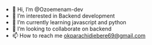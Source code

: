 - 👋 Hi, I’m @Ozoemenam-dev
- 👀 I’m interested in Backend development
- 🌱 I’m currently learning javascript and python 
- 💞️ I’m looking to collaborate on backend
- 📫 How to reach me okparachidiebere69@gmail.com

<!---
Ozoemenam-dev/Ozoemenam-dev is a ✨ special ✨ repository because its `README.md` (this file) appears on your GitHub profile.
You can click the Preview link to take a look at your changes.
--->
